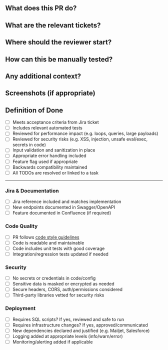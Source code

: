 <!-- ============================== -->
<!-- Section: Developer Checklist  -->
<!-- ============================== -->

## What does this PR do?

## What are the relevant tickets?

## Where should the reviewer start?

## How can this be manually tested?

## Any additional context?

## Screenshots (if appropriate)

## Definition of Done

- [ ] Meets acceptance criteria from Jira ticket
- [ ] Includes relevant automated tests
- [ ] Reviewed for performance impact (e.g. loops, queries, large payloads)
- [ ] Reviewed for security risks (e.g. XSS, injection, unsafe eval/exec, secrets in code)
- [ ] Input validation and sanitization in place
- [ ] Appropriate error handling included
- [ ] Feature flag used if appropriate
- [ ] Backwards compatibility maintained
- [ ] All TODOs are resolved or linked to a task

---

<!-- ============================== -->
<!-- Section: Reviewer Checklist   -->
<!-- ============================== -->

### Jira & Documentation

- [ ] Jira reference included and matches implementation
- [ ] New endpoints documented in Swagger/OpenAPI
- [ ] Feature documented in Confluence (if required)

### Code Quality

- [ ] PR follows [code style guidelines](https://clubspark.atlassian.net/wiki/spaces/DEV/pages/1228768243/Coding+guidelines+-+Javascript)
- [ ] Code is readable and maintainable
- [ ] Code includes unit tests with good coverage
- [ ] Integration/regression tests updated if needed

### Security

- [ ] No secrets or credentials in code/config
- [ ] Sensitive data is masked or encrypted as needed
- [ ] Secure headers, CORS, auth/permissions considered
- [ ] Third-party libraries vetted for security risks

### Deployment

- [ ] Requires SQL scripts? If yes, reviewed and safe to run
- [ ] Requires infrastructure changes? If yes, approved/communicated
- [ ] New dependencies declared and justified (e.g. Mailjet, Salesforce)
- [ ] Logging added at appropriate levels (info/warn/error)
- [ ] Monitoring/alerting added if applicable
